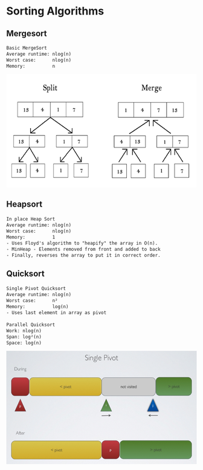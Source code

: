 # Sorting Algorithms
## Mergesort
	Basic MergeSort
	Average runtime: nlog(n)
	Worst case:      nlog(n)
	Memory:			 n

<img src="https://raw.githubusercontent.com/wceriale/sorting/master/images/Mergesort.gif" width="550" height="300" />


## Heapsort
	In place Heap Sort
	Average runtime: nlog(n)
	Worst case:      nlog(n)
	Memory:			 1
	- Uses Floyd's algorithm to "heapify" the array in O(n).
	- MinHeap - Elements removed from front and added to back
	- Finally, reverses the array to put it in correct order.



## Quicksort
	Single Pivot Quicksort
	Average runtime: nlog(n)
	Worst case:      n²
	Memory:			 log(n)
	- Uses last element in array as pivot
	
	Parallel Quicksort
	Work: nlog(n)
	Span: log²(n)
	Space: log(n)
<img src="https://raw.githubusercontent.com/wceriale/sorting/master/images/Quicksort.png" width="550" height="300" />
